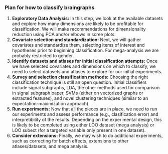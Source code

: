 ### Plan for how to classify braingraphs

1. **Exploratory Data Analysis:**   In this step, we look at the available datasets and explore how many dimensions are likely to be profitable for classification.  We will make recommendations for dimensionality reduction using PCA and/or elbows in scree plots.
2. **Covariate selection and standardization:**  Next, we will gather covariates and standardize them, selecting items of interest and hypotheses prior to beginning classification.  For mega-analysis we are probably restricted to gender.
3. **Identify datasets and atlases for initial classification attempts:**  Once we have selected covariates and dimensions on which to classify, we need to select datasets and atlases to explore for our initial experiments.
4. **Survey and selection classification methods:**  Choosing the right classification technique is still an open question.  Initial classifiers include signal subgraphs, LDA, the other methods used for comparison in signal subgraph paper, SVMs (either on vectorized graphs or extracted features), and novel clustering techniques (similar to an expectation-maximization approach).
5. **Run experiments:**  Now that all the pieces are in place, we need to run our experiments and assess performance (e.g., clasification error) and interpretibility of the results.  Depending on the experimental design, this is likely to be completed using either LOO dataset (mega analysis) or LOO subect (for a targeted variable only present in one dataset).
6. **Consider extensions:**  Finally, we may wish to do additional experiments, such as correcting for batch effects, extensions to other atlases/datasets, and mega analysis.


